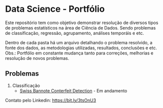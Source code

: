 # Data Science - Portfólio

Este repositório tem como objetivo demonstrar resolução de diversos tipos de problemas estatísticos na área de Ciência de Dados. 
Sendo problemas de classificação, regressão, agrupamento, análises temporáis e etc.

Dentro de cada pasta há um arquivo detalhando o problema resolvido, a fonte dos dados, as metodologias utilizadas, resultados, conclusões e etc.
Obs.: Portfólio em constante mudança tanto para correções, melhorias e resolução de novos problemas.

## Problemas
1. Classificação
   - [Swiss Bannote Conterfeit Detection](classification/swiss_banknote) - Em andamento

Contato pelo Linkedin: https://bit.ly/3tsOnU3
